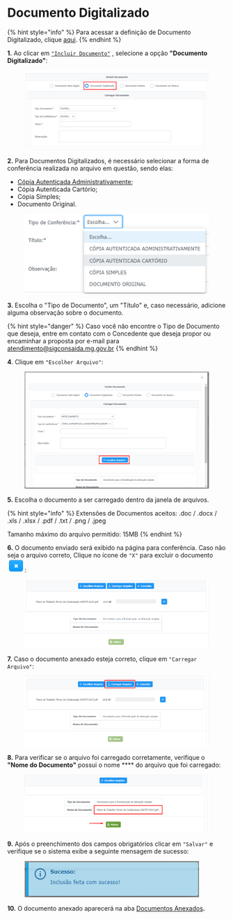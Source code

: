 # Documento Digitalizado

{% hint style="info" %}
Para acessar a definição de Documento Digitalizado, clique [aqui](broken-reference).
{% endhint %}

**1.** Ao clicar em [`"Incluir Documento"`](broken-reference) , selecione a opção **"Documento Digitalizado"**:

<figure><img src="../../../.gitbook/assets/image (246).png" alt=""><figcaption></figcaption></figure>

**2.** Para Documentos Digitalizados, é necessário selecionar a forma de conferência realizada no arquivo em questão, sendo elas:&#x20;

* [Cópia Autenticada Administrativamente](broken-reference);
* Cópia Autenticada Cartório;
* Cópia Simples;
* Documento Original.

<figure><img src="../../../.gitbook/assets/image (273).png" alt=""><figcaption></figcaption></figure>

**3.** Escolha o "Tipo de Documento", um "Título" e, caso necessário, adicione alguma observação sobre o documento.

{% hint style="danger" %}
Caso você não encontre o Tipo de Documento que deseja, entre em contato com o Concedente que deseja propor ou encaminhar a proposta por e-mail para atendimento@sigconsaida.mg.gov.br
{% endhint %}

**4**. Clique em `"Escolher Arquivo"`:

<figure><img src="../../../.gitbook/assets/image (202).png" alt=""><figcaption></figcaption></figure>

**5.** Escolha o documento a ser carregado dentro da janela de arquivos.

{% hint style="info" %}
Extensões de Documentos aceitos: .doc / .docx / .xls / .xlsx / .pdf / .txt / .png / .jpeg

Tamanho máximo do arquivo permitido: 15MB
{% endhint %}

**6.** O documento enviado será exibido na página para conferência. Caso não seja o arquivo correto, Clique no ícone de `"X"` para excluir o documento <img src="../../../.gitbook/assets/x.png" alt="" data-size="original">:

<figure><img src="../../../.gitbook/assets/image (231).png" alt=""><figcaption></figcaption></figure>

**7.** Caso o documento anexado esteja correto, clique em `"Carregar Arquivo"`:

<figure><img src="../../../.gitbook/assets/image (278).png" alt=""><figcaption></figcaption></figure>

**8.** Para verificar se o arquivo foi carregado corretamente, verifique o **"Nome do Documento"** possui o nome **** do arquivo que foi carregado:

<figure><img src="../../../.gitbook/assets/image (175).png" alt=""><figcaption></figcaption></figure>

**9.** Após o preenchimento dos campos obrigatórios clicar em `"Salvar"` e verifique se o sistema exibe a seguinte mensagem de sucesso:

<figure><img src="../../../.gitbook/assets/image (200).png" alt=""><figcaption></figcaption></figure>

**10.** O documento anexado aparecerá na aba [Documentos Anexados](../)**.**
